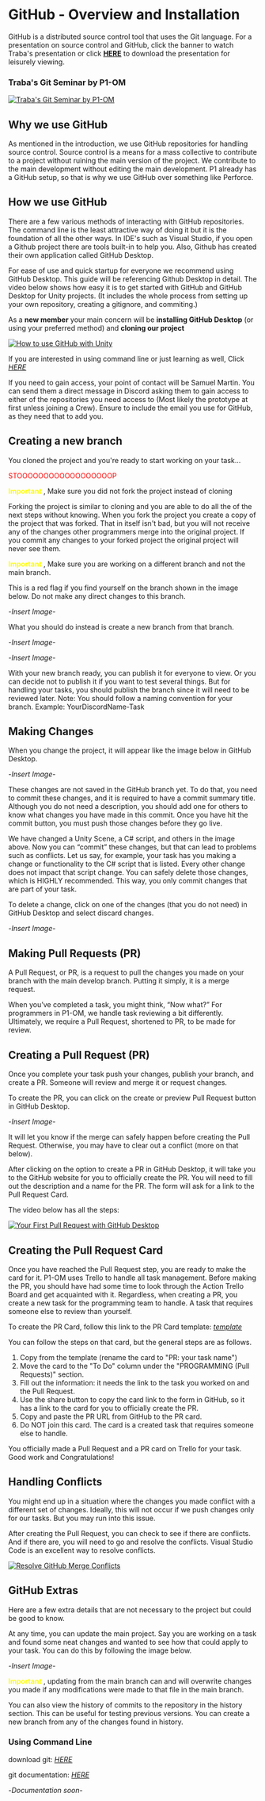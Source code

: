 # GitHub - Overview and Installation

GitHub is a distributed source control tool that uses the Git language.
For a presentation on source control and GitHub, click the banner to watch Traba's presentation or click <a href="https://P1Gaming.github.io/P1-OM-Info/Programming/Version%20Control%2C%20Git%20and%20GitHub.pptx">**HERE**</a> to download the presentation for leisurely viewing.

### Traba's Git Seminar by P1-OM

[![Traba's Git Seminar by P1-OM](../images/Traba_Git.png)](https://youtu.be/G0p9y6PmQ1g "Traba's Git Seminar")

## Why we use GitHub

As mentioned in the introduction, we use GitHub repositories for handling source control. Source control is a means for a mass collective to contribute to a project without ruining the main version of the project. We contribute to the main development without editing the main development.
P1 already has a GitHub setup, so that is why we use GitHub over something like Perforce.

## How we use GitHub

There are a few various methods of interacting with GitHub repositories. The command line is the least attractive way of doing it but it is the foundation of all the other ways. In IDE's such as Visual Studio, if you open a Github project there are tools built-in to help you. Also, Github has created their own application called GitHub Desktop.

For ease of use and quick startup for everyone we recommend using GitHub Desktop. This guide will be referencing Github Desktop in detail.
The video below shows how easy it is to get started with GitHub and GitHub Desktop for Unity projects. (It includes the whole process from  setting up your own repository, creating a gitignore, and commiting.)

As a **new member** your main concern will be **installing GitHub Desktop** (or using your preferred method) and **cloning our project**

[![How to use GitHub with Unity](../images/brackeysGithub.jpg)](https://www.youtube.com/watch?v=qpXxcvS-g3g&ab_channel=Brackeys "How to use GitHub with Unity")

If you are interested in using  command line or just learning as well, Click *[HERE](#using-command-line)*

If you need to gain access, your point of contact will be Samuel Martin. You can send them a direct message in Discord asking them to gain access to either of the repositories you need access to (Most likely the prototype at first unless joining a Crew). Ensure to include the email you use for GitHub, as they need that to add you.

## Creating a new branch

You cloned the project and you're ready to start working on your task...

<span style="color:red"> STOOOOOOOOOOOOOOOOOOP

<span style="color:yellow"> **Important**</span> , Make sure you did not fork the project instead of cloning

Forking the project is similar to cloning and you are able to do all the of the next steps without knowing. When you fork the project you create a copy of the project that was forked. That in itself isn't bad, but you will not receive any of the changes other programmers merge into the original project. If you commit any changes to your forked project the original project will never see them.

<span style="color:yellow"> **Important**</span> , Make sure you are working on a different branch and not the main branch.

This is a red flag if you find yourself on the branch shown in the image below. Do not make any direct changes to this branch.

-*Insert Image*-

What you should do instead is create a new branch from that branch.

-*Insert Image*-

-*Insert Image*-

With your new branch ready, you can publish it for everyone to view. Or you can decide not to publish it if you want to test several things. But for handling your tasks, you should publish the branch since it will need to be reviewed later.
Note: You should follow a naming convention for your branch. Example: YourDiscordName-Task

## Making Changes
When you change the project, it will appear like the image below in GitHub Desktop.

-*Insert Image*-

These changes are not saved in the GitHub branch yet. To do that, you need to commit these changes, and it is required to have a commit summary title. Although you do not need a description, you should add one for others to know what changes you have made in this commit. Once you have hit the commit button, you must push those changes before they go live.

We have changed a Unity Scene, a C# script, and others in the image above. Now you can “commit” these changes, but that can lead to problems such as conflicts. Let us say, for example, your task has you making a change or functionality to the C# script that is listed. Every other change does not impact that script change. You can safely delete those changes, which is HIGHLY recommended. This way, you only commit changes that are part of your task.

To delete a change, click on one of the changes (that you do not need) in GitHub Desktop and select discard changes.

-*Insert Image*-

## Making Pull Requests (PR)

A Pull Request, or PR, is a request to pull the changes you made on your branch with the main develop branch. Putting it simply, it is a merge request.

When you’ve completed a task, you might think, “Now what?” For programmers in P1-OM, we handle task reviewing a bit differently. Ultimately, we require a Pull Request, shortened to PR, to be made for review.


## Creating a Pull Request (PR)



Once you complete your task push your changes, publish your branch, and create a PR. Someone will review and merge it or request changes.

To create the PR, you can click on the create or preview Pull Request button in GitHub Desktop.

-*Insert Image*-

It will let you know if the merge can safely happen before creating the Pull Request. Otherwise, you may have to clear out a conflict (more on that below).
 
After clicking on the option to create a PR in GitHub Desktop, it will take you to the GitHub website for you to officially create the PR. You will need to fill out the description and a name for the PR. The form will ask for a link to the Pull Request Card.

The video below has all the steps:

[![Your First Pull Request with GitHub Desktop](../images/GithubDesktop.jpg)](https://www.youtube.com/watch?v=8x6V5IOuXog&ab_channel=DevLeonardo "Your First Pull Request with GitHub Desktop")

## Creating the Pull Request Card

Once you have reached the Pull Request step, you are ready to make the card for it. P1-OM uses Trello to handle all task management. Before making the PR, you should have had some time to look through the Action Trello Board and get acquainted with it. Regardless, when creating a PR, you create a new task for the programming team to handle. A task that requires someone else to review than yourself.

To create the PR Card, follow this link to the PR Card template: *[template](https://trello.com/c/r4UJnCIK)*

You can follow the steps on that card, but the general steps are as follows.

1. Copy from the template (rename the card to "PR: your task name")
2. Move the card to the "To Do" column under the "PROGRAMMING (Pull Requests)" section.
3. Fill out the information: it needs the link to the task you worked on and the Pull Request.
4. Use the share button to copy the card link to the form in GitHub, so it has a link to the card for you to officially create the PR.
5. Copy and paste the PR URL from GitHub to the PR card.
6. Do NOT join this card. The card is a created task that requires someone else to handle.
 
You officially made a Pull Request and a PR card on Trello for your task. Good work and Congratulations!

## Handling Conflicts

You might end up in a situation where the changes you made conflict with a different set of changes. Ideally, this will not occur if we push changes only for our tasks. But you may run into this issue.

After creating the Pull Request, you can check to see if there are conflicts. And if there are, you will need to go and resolve the conflicts. Visual Studio Code is an excellent way to resolve conflicts.

[![Resolve GitHub Merge Conflicts](../images/Youtube_Merge_Conflict.jpg)](https://www.youtube.com/watch?v=mOJazBNrG-c "Resolve GitHub Merge Conflicts")


## GitHub Extras
Here are a few extra details that are not necessary to the project but could be good to know.
 
At any time, you can update the main project. Say you are working on a task and found some neat changes and wanted to see how that could apply to your task. You can do this by following the image below.

-*Insert Image*-

<span style="color:yellow"> **Important**</span> , updating from the main branch can and will overwrite changes you made if any modifications were made to that file in the main branch.
 
You can also view the history of commits to the repository in the history section. This can be useful for testing previous versions. You can create a new branch from any of the changes found in history.

### Using Command Line
download git: *[HERE](https://git-scm.com/downloads)*

git documentation: *[HERE](https://git-scm.com/docs)*

-*Documentation soon*-